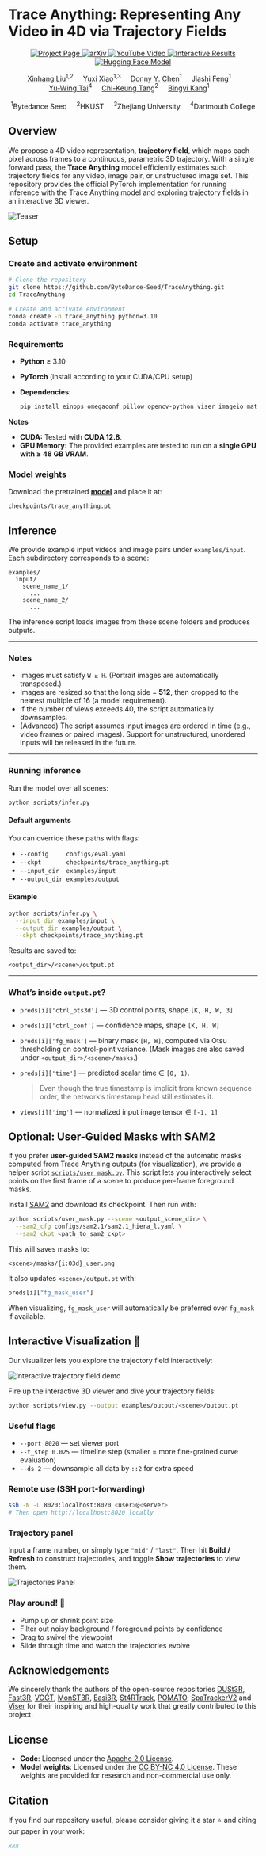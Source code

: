 

# Trace Anything: Representing Any Video in 4D via Trajectory Fields
<p align="center">
  <a href="https://trace-anything.github.io/">
    <img src="https://img.shields.io/badge/Project%20Page-222222?logo=googlechrome&logoColor=white" alt="Project Page">
  </a>
  <a href="#">
    <img src="https://img.shields.io/badge/arXiv-b31b1b?logo=arxiv&logoColor=white" alt="arXiv">
  </a>
  <a href="https://youtu.be/PFmwkomheSA?si=3WBNSGNIdqlCTl-1">
    <img src="https://img.shields.io/badge/YouTube-ea3323?logo=youtube&logoColor=white" alt="YouTube Video">
  </a>
  <a href="https://trace-anything.github.io/viser-client/interactive.html">
    <img src="https://img.shields.io/badge/🖐️ Interactive%20Results-2b7a78?logoColor=white" alt="Interactive Results">
  </a>
  <a href="https://huggingface.co/depth-anything/trace-anything">
    <img src="https://img.shields.io/badge/Model-f4b400?logo=huggingface&logoColor=black" alt="Hugging Face Model">
  </a>
</p>



<div align="center" class="is-size-5 publication-authors">
  <span class="author-block">
    <a href="https://xinhangliu.com/">Xinhang Liu</a><sup>1,2</sup>&nbsp;&nbsp;&nbsp;&nbsp;
  </span>
  <span class="author-block">
    <a href="https://henry123-boy.github.io/">Yuxi Xiao</a><sup>1,3</sup>&nbsp;&nbsp;&nbsp;&nbsp;
  </span>
  <span class="author-block">
    <a href="https://donydchen.github.io/">Donny Y. Chen</a><sup>1</sup>&nbsp;&nbsp;&nbsp;&nbsp;
  </span>
  <span class="author-block">
    <a href="https://scholar.google.com.sg/citations?user=Q8iay0gAAAAJ&hl=en">Jiashi Feng</a><sup>1</sup>&nbsp;&nbsp;&nbsp;&nbsp;
  </span>
  <br>
  <span class="author-block">
    <a href="https://yuwingtai.github.io/">Yu-Wing Tai</a><sup>4</sup>&nbsp;&nbsp;&nbsp;&nbsp;
  </span>
  <span class="author-block">
    <a href="https://cse.hkust.edu.hk/~cktang/bio.html">Chi-Keung Tang</a><sup>2</sup>&nbsp;&nbsp;&nbsp;&nbsp;
  </span>
  <span class="author-block">
    <a href="https://bingykang.github.io/">Bingyi Kang</a><sup>1</sup>&nbsp;&nbsp;&nbsp;&nbsp;
  </span>
</div>

<br>

<div align="center" class="is-size-5 publication-authors">
  <span class="author-block"><sup>1</sup>Bytedance Seed</span>&nbsp;&nbsp;&nbsp;&nbsp;
  <span class="author-block"><sup>2</sup>HKUST</span>&nbsp;&nbsp;&nbsp;&nbsp;
  <span class="author-block"><sup>3</sup>Zhejiang University</span>&nbsp;&nbsp;&nbsp;&nbsp;
  <span class="author-block"><sup>4</sup>Dartmouth College</span>
</div>


## Overview
We propose a 4D video representation, __trajectory field__, which maps each pixel across frames to a continuous, parametric 3D trajectory. With a single forward pass, the __Trace Anything__ model efficiently estimates such trajectory fields for any video, image pair, or unstructured image set.
This repository provides the official PyTorch implementation for running inference with the Trace Anything model and exploring trajectory fields in an interactive 3D viewer.

  ![Teaser](assets/teaser.png)




##  Setup

### Create and activate environment

```bash
# Clone the repository
git clone https://github.com/ByteDance-Seed/TraceAnything.git
cd TraceAnything

# Create and activate environment
conda create -n trace_anything python=3.10
conda activate trace_anything
```

### Requirements

* **Python** ≥ 3.10
* **PyTorch** (install according to your CUDA/CPU setup)
* **Dependencies**:

  ```bash
  pip install einops omegaconf pillow opencv-python viser imageio matplotlib torchvision
  ```

**Notes**

- **CUDA:** Tested with **CUDA 12.8**.  
- **GPU Memory:** The provided examples are tested to run on a **single GPU with ≥ 48 GB VRAM**.


### Model weights

Download the pretrained **[model](https://huggingface.co/depth-anything/trace-anything/resolve/main/trace_anything.pt?download=true)** and place it at:

```text
checkpoints/trace_anything.pt
```



##  Inference

We provide example input videos and image pairs under `examples/input`.
Each subdirectory corresponds to a scene:

```
examples/
  input/
    scene_name_1/
      ...
    scene_name_2/
      ...
```

The inference script loads images from these scene folders and produces outputs.

---

### Notes

* Images must satisfy `W ≥ H`. (Portrait images are automatically transposed.)
* Images are resized so that the long side = **512**, then cropped to the nearest multiple of 16 (a model requirement).
* If the number of views exceeds 40, the script automatically downsamples.
* (Advanced) The script assumes input images are ordered in time (e.g., video frames or paired images). Support for unstructured, unordered inputs will be released in the future.

---

### Running inference

Run the model over all scenes:

```bash
python scripts/infer.py
```

#### Default arguments

You can override these paths with flags:

* `--config     configs/eval.yaml`
* `--ckpt       checkpoints/trace_anything.pt`
* `--input_dir  examples/input`
* `--output_dir examples/output`

#### Example

```bash
python scripts/infer.py \
  --input_dir examples/input \
  --output_dir examples/output \
  --ckpt checkpoints/trace_anything.pt
```

Results are saved to:

```text
<output_dir>/<scene>/output.pt
```

---

### What’s inside `output.pt`?

* `preds[i]['ctrl_pts3d']` — 3D control points, shape `[K, H, W, 3]`
* `preds[i]['ctrl_conf']` — confidence maps, shape `[K, H, W]`
* `preds[i]['fg_mask']` — binary mask `[H, W]`, computed via Otsu thresholding on control-point variance.
  (Mask images are also saved under `<output_dir>/<scene>/masks`.)
* `preds[i]['time']` — predicted scalar time ∈ `[0, 1)`.

  > Even though the true timestamp is implicit from known sequence order, the network’s timestamp head still estimates it.
* `views[i]['img']` — normalized input image tensor ∈ `[-1, 1]`



## Optional: User-Guided Masks with SAM2

If you prefer **user-guided SAM2 masks** instead of the automatic masks computed from Trace Anything outputs (for visualization), we provide a helper script [`scripts/user_mask.py`](scripts/user_mask.py). This script lets you interactively select points on the first frame of a scene to produce per-frame foreground masks. 

Install [SAM2](https://github.com/facebookresearch/sam2) and download its checkpoint. Then run with:

```bash
python scripts/user_mask.py --scene <output_scene_dir> \
  --sam2_cfg configs/sam2.1/sam2.1_hiera_l.yaml \
  --sam2_ckpt <path_to_sam2_ckpt>
```

This will saves masks to:

  ```
  <scene>/masks/{i:03d}_user.png
  ```
It also updates `<scene>/output.pt` with:

  ```python
  preds[i]["fg_mask_user"]
  ```

When visualizing, `fg_mask_user` will automatically be preferred over `fg_mask` if available.




##  Interactive Visualization 🚀
Our visualizer lets you explore the trajectory field interactively:

![Interactive trajectory field demo](./assets/interactive_monkeys.gif)


Fire up the interactive 3D viewer and dive your trajectory fields:

```bash
python scripts/view.py --output examples/output/<scene>/output.pt
```

### Useful flags

* `--port 8020` — set viewer port
* `--t_step 0.025` — timeline step (smaller = more fine-grained curve evaluation)
* `--ds 2` — downsample all data by `::2` for extra speed


### Remote use (SSH port-forwarding)

  ```bash
  ssh -N -L 8020:localhost:8020 <user>@<server>
  # Then open http://localhost:8020 locally
  ```

### Trajectory panel
  Input a frame number, or simply type `"mid"` / `"last"`.
  Then hit **Build / Refresh** to construct trajectories, and toggle **Show trajectories** to view them.

  ![Trajectories Panel](assets/panel_screenshot.png)

### Play around! 🎉

  * Pump up or shrink point size
  * Filter out noisy background / foreground points by confidence
  * Drag to swivel the viewpoint
  * Slide through time and watch the trajectories evolve

## Acknowledgements
We sincerely thank the authors of the open-source repositories [DUSt3R](https://github.com/naver/dust3r), [Fast3R](https://github.com/facebookresearch/fast3r), [VGGT](https://github.com/facebookresearch/vggt), [MonST3R](https://github.com/Junyi42/monst3r), [Easi3R](https://github.com/Inception3D/Easi3R), [St4RTrack](https://github.com/HavenFeng/St4RTrack?tab=readme-ov-file), [POMATO](https://github.com/wyddmw/POMATO?tab=readme-ov-file), [SpaTrackerV2](https://github.com/henry123-boy/SpaTrackerV2) and [Viser](https://github.com/nerfstudio-project/viser) for their inspiring and high-quality work that greatly contributed to this project.


## License

- **Code**: Licensed under the [Apache 2.0 License](http://www.apache.org/licenses/LICENSE-2.0).  
- **Model weights**: Licensed under the [CC BY-NC 4.0 License](https://creativecommons.org/licenses/by-nc/4.0/). These weights are provided for research and non-commercial use only.

## Citation

If you find our repository useful, please consider giving it a star ⭐ and citing our paper in your work:

```bibtex
xxx
```